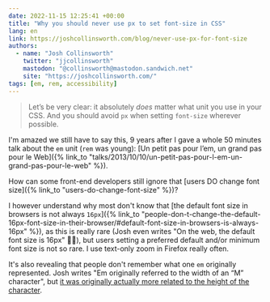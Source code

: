 ```yaml
---
date: 2022-11-15 12:25:41 +00:00
title: "Why you should never use px to set font-size in CSS"
lang: en
link: https://joshcollinsworth.com/blog/never-use-px-for-font-size
authors:
  - name: "Josh Collinsworth"
    twitter: "jjcollinsworth"
    mastodon: "@collinsworth@mastodon.sandwich.net"
    site: "https://joshcollinsworth.com/"
tags: [em, rem, accessibility]
---
```


> Let’s be very clear: it absolutely *does* matter what unit you use in your CSS. And you should avoid `px` when setting `font-size` wherever possible.

I'm amazed we still have to say this, 9 years after I gave a whole 50 minutes talk about the `em` unit (`rem` was young): [Un petit pas pour l’em, un grand pas pour le Web]({% link_to "talks/2013/10/10/un-petit-pas-pour-l-em-un-grand-pas-pour-le-web" %}).

How can some front-end developers still ignore that [users DO change font size]({% link_to "users-do-change-font-size" %})?

I however understand why most don't know that [the default font size in browsers is not always `16px`]({% link_to "people-don-t-change-the-default-16px-font-size-in-their-browser/#default-font-size-in-browsers-is-always-16px" %}), as this is really rare (Josh even writes "On the web, the default font size is 16px" 🤷‍♂️), but users setting a preferred default and/or minimum font size is not so rare. I use text-only zoom in Firefox really often.

It's also revealing that people don't remember what one `em` originally represented. Josh writes "Em originally referred to the width of an “M” character", but [it was originally actually more related to the height of the character](https://en.wikipedia.org/wiki/Em_(typography)#History).
